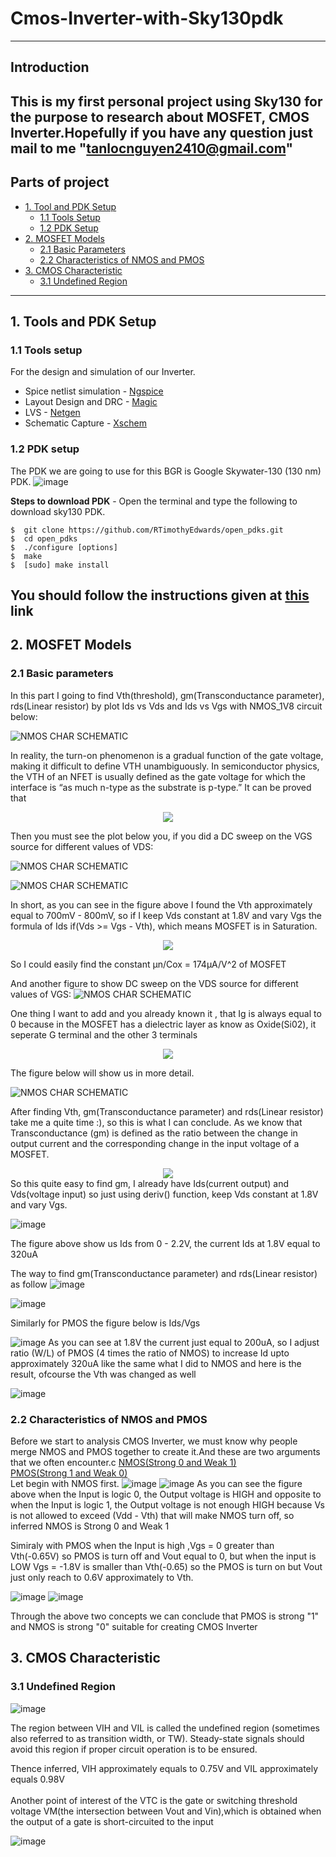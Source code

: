 # Cmos-Inverter-with-Sky130pdk
---
## Introduction
This is my first personal project using Sky130 for the purpose to research about MOSFET, CMOS Inverter.Hopefully if you have any question just mail to me "tanlocnguyen2410@gmail.com"
---
## Parts of project
- [1. Tool and PDK Setup](#1-Tools-and-PDK-Setup)
  - [1.1 Tools Setup](#11-Tools-setup)
  - [1.2 PDK Setup](#12-PDK-setup)
- [2. MOSFET Models](#2-MOSFET-Models)
  - [2.1 Basic Parameters](#21-Basic-parameters)
  - [2.2 Characteristics of NMOS and PMOS](#22-Characteristics-of-NMOS-and-PMOS)
- [3. CMOS Characteristic](#3-CMOS-Characteristic)
  - [3.1 Undefined Region](#31-Undefined-Region)
---
## 1. Tools and PDK Setup
### 1.1 Tools setup
For the design and simulation of our Inverter.
- Spice netlist simulation - [Ngspice](http://ngspice.sourceforge.net/)
- Layout Design and DRC - [Magic](http://opencircuitdesign.com/magic/)
- LVS - [Netgen](http://opencircuitdesign.com/netgen/)
- Schematic Capture - [Xschem](http://repo.hu/projects/xschem/)

### 1.2 PDK setup
The PDK we are going to use for this BGR is Google Skywater-130 (130 nm) PDK.
![image](https://repository-images.githubusercontent.com/261898494/aad8d100-9079-11ea-8b72-8f2bc8363e36)


**Steps to download PDK** - Open the terminal and type the following to download sky130 PDK.
```
$  git clone https://github.com/RTimothyEdwards/open_pdks.git
$  cd open_pdks
$  ./configure [options]
$  make
$  [sudo] make install
```
**You should follow the instructions given at [this](http://opencircuitdesign.com/open_pdks/index.html) link**
---
## 2. MOSFET Models

 ### 2.1 Basic parameters
 
In this part I going to find Vth(threshold), gm(Transconductance parameter), rds(Linear resistor) by plot Ids vs Vds and Ids vs Vgs with NMOS_1V8 circuit below:

![NMOS CHAR SCHEMATIC](./Images/nfet_circuit.png)

In reality, the turn-on phenomenon is a gradual function of the gate voltage, making it difficult to define VTH unambiguously. In semiconductor physics, the VTH of an NFET is usually defined as the gate voltage for which the interface is “as much n-type as the substrate is p-type.” It can be proved that 

<div align="center">
<img src="/Images/threshold_formula.png">
</div>

Then you must see the plot below you, if you did a DC sweep on the VGS source for different values of VDS:

![NMOS CHAR SCHEMATIC](./Images/Vgs_Vds_plot_nmos.png)

![NMOS CHAR SCHEMATIC](./Images/current_at1.8v.png)

In short, as you can see in the figure above I found the Vth approximately equal to 700mV - 800mV, so if I keep Vds constant at 1.8V and vary Vgs the formula of Ids if(Vds >= Vgs - Vth), which means MOSFET is in Saturation.

<div align="center">
<img src="/Images/formula_finding_Ids.jpeg">
</div>

So I could easily find the constant μn/Cox = 174μA/V^2 of MOSFET

And another figure to show DC sweep on the VDS source for different values of VGS:
![NMOS CHAR SCHEMATIC](./Images/Vds_Vgs_plot_nmos.png)

One thing I want to add and you already known it , that Ig is always equal to 0 because in the MOSFET has a dielectric layer as know as Oxide(Si02), it seperate G terminal and the other 3 terminals

<div align="center">
<img src="/Images/MOSFET_STRUCTURE.png">
</div>

The figure below will show us in more detail.

![NMOS CHAR SCHEMATIC](./Images/Igs_plot_nmos.png)

After finding Vth, gm(Transconductance parameter) and rds(Linear resistor) take me a quite time :), so this is what I can conclude. As we know that Transconductance (gm) is defined as the ratio between the change in output current and the corresponding change in the input voltage of a MOSFET.

<div align="center">
<img src="/Images/gm_formula.png">
</div>
So this quite easy to find gm, I already have Ids(current output) and Vds(voltage input) so just using deriv() function, keep Vds constant at 1.8V and vary Vgs.

![image](./Images/current_at1.8v.png)

The figure above show us Ids from 0 - 2.2V, the current Ids at 1.8V equal to 320uA

The way to find gm(Transconductance parameter) and rds(Linear resistor) as follow
![image](./Images/gm_plot.png)

![image](./Images/rds_plot.png)

Similarly for PMOS the figure below is Ids/Vgs

![image](./Images/pmos_Id_Vgs.png)
As you can see at 1.8V the current just equal to 200uA, so I adjust ratio (W/L) of PMOS (4 times the ratio of NMOS) to increase Id upto approximately 320uA like the same what I did to NMOS and here is the result, ofcourse the Vth was changed as well

![image](./Images/pmos_Id_Vgs_final.png)

 ### 2.2 Characteristics of NMOS and PMOS
Before we start to analysis CMOS Inverter, we must know why people merge NMOS and PMOS together to create it.And these are two arguments that we often encounter.c
<ins>NMOS(Strong 0 and Weak 1)</ins></br>
<ins>PMOS(Strong 1 and Weak 0)</ins></br>
Let begin with NMOS first.
![image](./Images/nmos_weak1_strong0.png)
![image](./Images/nmos_weak1_strong0_plot.png)
As you can see the figure above when the Input is logic 0, the Output voltage is HIGH and opposite to when the Input is logic 1, the Output voltage is not enough HIGH because Vs is not allowed to exceed (Vdd - Vth) that will make NMOS turn off, so inferred NMOS is Strong 0 and Weak 1

Simiraly with PMOS when the Input is high ,Vgs = 0 greater than Vth(-0.65V) so PMOS is turn off and Vout equal to 0, but when the input is LOW Vgs = -1.8V is smaller than Vth(-0.65) so the PMOS is turn on but Vout just only reach to 0.6V approximately to Vth.

![image](./Images/pmos_weak0_strong1.png)
![image](./Images/pmos_weak0_strong1_plot.png)

Through the above two concepts we can conclude that PMOS is strong "1" and NMOS is strong "0" suitable for creating CMOS Inverter

## 3. CMOS Characteristic
 ### 3.1 Undefined Region
 
 ![image](./Images/undentified_region.png)

The region between VIH and VIL is called the undefined region (sometimes also referred to as transition width, or TW). Steady-state signals should avoid this region if proper circuit operation is to be ensured.

Thence inferred, VIH approximately equals to 0.75V and VIL approximately equals 0.98V </br>
</br>
Another point of interest of the VTC is the gate or switching threshold voltage VM(the intersection between Vout and Vin),which is obtained when the output of a gate is short-circuited to the input

 ![image](./Images/vmp.png)


